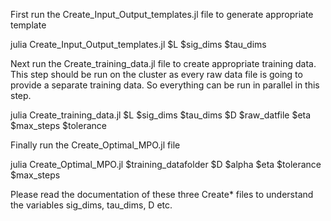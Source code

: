 First run the Create_Input_Output_templates.jl file to generate appropriate template

julia Create_Input_Output_templates.jl $L $sig_dims $tau_dims


Next run the Create_training_data.jl file to create appropriate training data. This step should be run on the cluster as every raw data file is going to provide a separate training data. So everything can be run in parallel in this step.

julia Create_training_data.jl $L $sig_dims $tau_dims $D $raw_datfile $eta $max_steps $tolerance


Finally run the Create_Optimal_MPO.jl file

julia Create_Optimal_MPO.jl $training_datafolder $D $alpha $eta $tolerance $max_steps


Please read the documentation of these three Create* files to understand the variables sig_dims, tau_dims, D etc.

